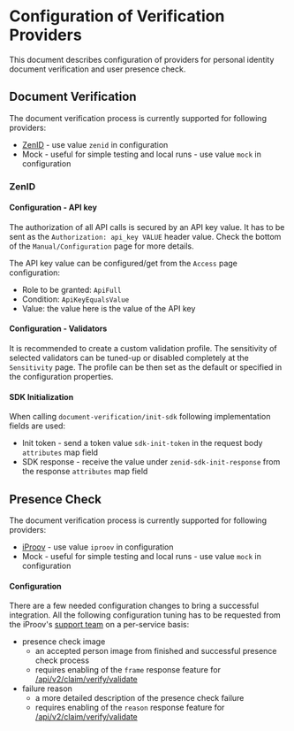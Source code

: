 # Configuration of Verification Providers

This document describes configuration of providers for personal identity document verification and user presence check.

## Document Verification
The document verification process is currently supported for following providers:
- [ZenID](https://zenid.trask.cz/) - use value `zenid` in configuration
- Mock - useful for simple testing and local runs - use value `mock` in configuration

### ZenID

#### Configuration - API key

The authorization of all API calls is secured by an API key value. It has to be sent as the `Authorization: api_key VALUE` header value.
Check the bottom of the `Manual/Configuration` page for more details.

The API key value can be configured/get from the `Access` page configuration:
- Role to be granted: `ApiFull`
- Condition: `ApiKeyEqualsValue`
- Value: the value here is the value of the API key

#### Configuration - Validators

It is recommended to create a custom validation profile. The sensitivity of selected validators can be tuned-up or disabled completely at the `Sensitivity` page.
The profile can be then set as the default or specified in the configuration properties.

#### SDK Initialization

When calling `document-verification/init-sdk` following implementation fields are used:
- Init token - send a token value `sdk-init-token` in the request body `attributes` map field
- SDK response - receive the value under `zenid-sdk-init-response` from the response `attributes` map field

## Presence Check

The document verification process is currently supported for following providers:
- [iProov](https://www.iproov.com/) - use value `iproov` in configuration
- Mock - useful for simple testing and local runs - use value `mock` in configuration

#### Configuration

There are a few needed configuration changes to bring a successful integration. All the following configuration tuning
has to be requested from the iProov's [support team](https://iproov.freshdesk.com/support/login) on a per-service basis:
- presence check image
    - an accepted person image from finished and successful presence check process
    - requires enabling of the `frame` response feature for [/api/v2/claim/verify/validate](https://secure.iproov.me/docs.html#operation/userVerifyValidate)
- failure reason
    - a more detailed description of the presence check failure
    - requires enabling of the `reason` response feature for [/api/v2/claim/verify/validate](https://secure.iproov.me/docs.html#operation/userVerifyValidate)
